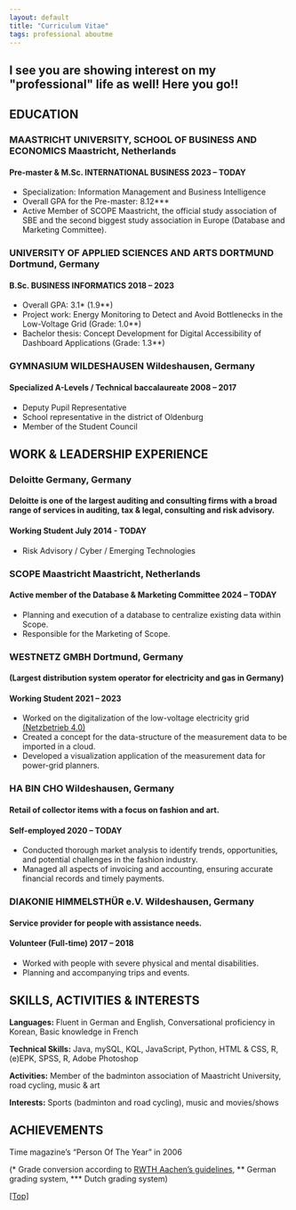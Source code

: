 ```yaml
---
layout: default
title: "Curriculum Vitae"
tags: professional aboutme
---
```



## I see you are showing interest on my "professional" life as well! Here you go!!

## <a name="Inline"></a>EDUCATION
### **MAASTRICHT UNIVERSITY, SCHOOL OF BUSINESS AND ECONOMICS Maastricht, Netherlands**
#### Pre-master & M.Sc. INTERNATIONAL BUSINESS 2023 – TODAY
- Specialization: Information Management and Business Intelligence
- Overall GPA for the Pre-master: 8.12***
- Active Member of SCOPE Maastricht, the official study association of SBE and the second biggest study association in Europe (Database and Marketing Committee).

### **UNIVERSITY OF APPLIED SCIENCES AND ARTS DORTMUND Dortmund, Germany**
#### B.Sc. BUSINESS INFORMATICS 2018 – 2023
- Overall GPA: 3.1* (1.9**)
- Project work: Energy Monitoring to Detect and Avoid Bottlenecks in the Low-Voltage Grid (Grade: 1.0**)
- Bachelor thesis: Concept Development for Digital Accessibility of Dashboard Applications (Grade: 1.3**)

### **GYMNASIUM WILDESHAUSEN Wildeshausen, Germany**
#### Specialized A-Levels / Technical baccalaureate 2008 – 2017
- Deputy Pupil Representative
- School representative in the district of Oldenburg
- Member of the Student Council

## <a name="Inline"></a>WORK & LEADERSHIP EXPERIENCE
### **Deloitte Germany, Germany**
#### Deloitte is one of the largest auditing and consulting firms with a broad range of services in auditing, tax & legal, consulting and risk advisory.
#### Working Student July 2014 - TODAY
- Risk Advisory / Cyber / Emerging Technologies

### **SCOPE Maastricht Maastricht, Netherlands**
#### Active member of the Database & Marketing Committee 2024 – TODAY
- Planning and execution of a database to centralize existing data within Scope.
- Responsible for the Marketing of Scope.

### **WESTNETZ GMBH Dortmund, Germany**
#### (Largest distribution system operator for electricity and gas in Germany)
#### Working Student 2021 – 2023
- Worked on the digitalization of the low-voltage electricity grid <a href="https://www.westnetz.de/content/dam/revu-global/westnetz/documents/ueber-westnetz/unser-unternehmen/westnetz-wir-bewegen-energie-2023.pdf">(Netzbetrieb 4.0)</a>
- Created a concept for the data-structure of the measurement data to be imported in a cloud.
- Developed a visualization application of the measurement data for power-grid planners.

### **HA BIN CHO Wildeshausen, Germany**
#### Retail of collector items with a focus on fashion and art.
#### Self-employed 2020 – TODAY
- Conducted thorough market analysis to identify trends, opportunities, and potential challenges in the fashion industry.
- Managed all aspects of invoicing and accounting, ensuring accurate financial records and timely payments.

### **DIAKONIE HIMMELSTHÜR e.V. Wildeshausen, Germany**
#### Service provider for people with assistance needs.
#### Volunteer (Full-time) 2017 – 2018
- Worked with people with severe physical and mental disabilities.
- Planning and accompanying trips and events.

## <a name="Inline"></a>SKILLS, ACTIVITIES & INTERESTS
**Languages:** Fluent in German and English, Conversational proficiency in Korean, Basic knowledge in French

**Technical Skills:** Java, mySQL, KQL, JavaScript, Python, HTML & CSS, R, (e)EPK, SPSS, R, Adobe Photoshop

**Activities:** Member of the badminton association of Maastricht University, road cycling, music & art

**Interests:** Sports (badminton and road cycling), music and movies/shows

## <a name="Inline"></a>ACHIEVEMENTS
Time magazine’s “Person Of The Year” in 2006

(* Grade conversion according to <a href="https://www.rwth-aachen.de/global/show_document.asp?id=aaaaaaaaaamlewj">RWTH Aachen’s guidelines</a>, ** German grading system, *** Dutch grading system)

[[Top]](#top)
